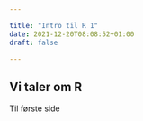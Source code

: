 ```yaml
---

title: "Intro til R 1"
date: 2021-12-20T08:08:52+01:00
draft: false

---
```




## Vi taler om R



Til første side

